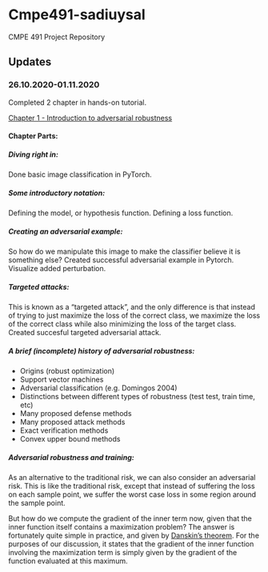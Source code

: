 # Cmpe491-sadiuysal
CMPE 491 Project Repository

## Updates

### 26.10.2020-01.11.2020
Completed 2 chapter in hands-on tutorial. 

[Chapter 1 - Introduction to adversarial robustness](https://adversarial-ml-tutorial.org/introduction/)
#### Chapter Parts:
##### Diving right in:
Done basic image classification in PyTorch.
##### Some introductory notation:
Defining the model, or hypothesis function.
Defining a loss function.
##### Creating an adversarial example:
So how do we manipulate this image to make the classifier believe it is something else?
Created successful adversarial example in Pytorch. Visualize added perturbation. 
##### Targeted attacks:
This is known as a “targeted attack”, and the only difference is that instead of trying 
to just maximize the loss of the correct class, we maximize the loss of the correct class
while also minimizing the loss of the target class.
Created succesful targeted adversarial attack.
##### A brief (incomplete) history of adversarial robustness:
* Origins (robust optimization)
* Support vector machines
* Adversarial classification (e.g. Domingos 2004)
* Distinctions between different types of robustness (test test, train time, etc)
* Many proposed defense methods
* Many proposed attack methods
* Exact verification methods
* Convex upper bound methods
##### Adversarial robustness and training:
As an alternative to the traditional risk, we can also consider an adversarial risk.
This is like the traditional risk, except that instead of suffering the loss on each 
sample point, we suffer the worst case loss in some region around the sample point.

But how do we compute the gradient of the inner term now, given that the inner function
itself contains a maximization problem? The answer is fortunately quite simple in practice,
and given by [Danskin’s theorem](https://en.wikipedia.org/wiki/Danskin%27s_theorem). For the purposes of our discussion, it states that the 
gradient of the inner function involving the maximization term is simply given by the 
gradient of the function evaluated at this maximum. 



